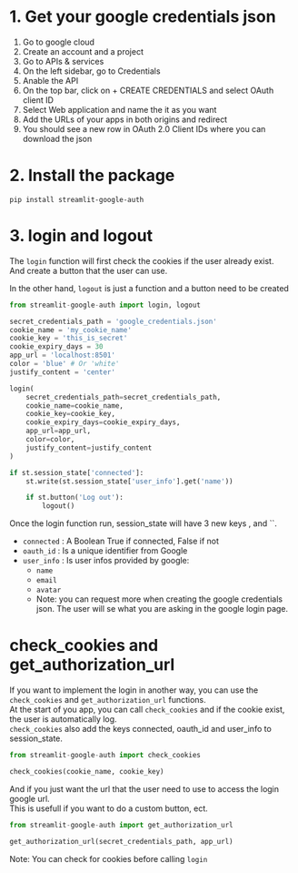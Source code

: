 # 1. Get your google credentials json

1. Go to google cloud
2. Create an account and a project
3. Go to APIs & services
4. On the left sidebar, go to Credentials
5. Anable the API
6. On the top bar, click on + CREATE CREDENTIALS and select OAuth client ID
7. Select Web application and name the it as you want
8. Add the URLs of your apps in both origins and redirect
9. You should see a new row in OAuth 2.0 Client IDs where you can download the json

# 2. Install the package

`pip install streamlit-google-auth`

# 3. login and logout

The `login` function will first check the cookies if the user already exist.  
And create a button that the user can use.

In the other hand, `logout` is just a function and a button need to be created

```python
from streamlit-google-auth import login, logout

secret_credentials_path = 'google_credentials.json'
cookie_name = 'my_cookie_name'
cookie_key = 'this_is_secret'
cookie_expiry_days = 30
app_url = 'localhost:8501'
color = 'blue' # Or 'white'
justify_content = 'center'

login(
    secret_credentials_path=secret_credentials_path,
    cookie_name=cookie_name,
    cookie_key=cookie_key,
    cookie_expiry_days=cookie_expiry_days,
    app_url=app_url,
    color=color,
    justify_content=justify_content
)

if st.session_state['connected']:
    st.write(st.session_state['user_info'].get('name'))

    if st.button('Log out'):
        logout()
```

Once the login function run, session_state will have 3 new keys ,  and ``.
- `connected` : A Boolean True if connected, False if not
- `oauth_id` : Is a unique identifier from Google
- `user_info` : Is user infos provided by google:
    - `name`
    - `email`
    - `avatar`
    - Note: you can request more when creating the google credentials json. The user will se what you are asking in the google login page.

# check_cookies and get_authorization_url

If you want to implement the login in another way, you can use the `check_cookies` and `get_authorization_url` functions.  
At the start of you app, you can call `check_cookies` and if the cookie exist, the user is automatically log.  
`check_cookies` also add the keys connected, oauth_id and user_info to session_state.

```python
from streamlit-google-auth import check_cookies

check_cookies(cookie_name, cookie_key)
```

And if you just want the url that the user need to use to access the login google url.  
This is usefull if you want to do a custom button, ect.

```python
from streamlit-google-auth import get_authorization_url

get_authorization_url(secret_credentials_path, app_url)
```

Note: You can check for cookies before calling `login`
